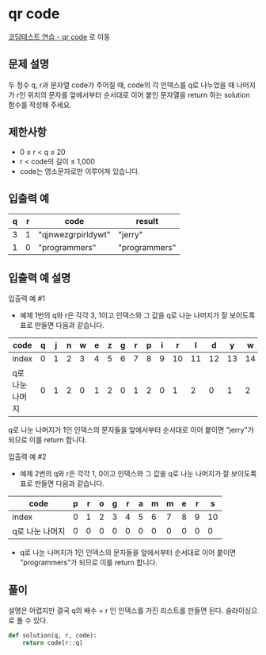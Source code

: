# qr code

[코딩테스트 연습 - qr code][1] 로 이동

## 문제 설명

두 정수 q, r과 문자열 code가 주어질 때, code의 각 인덱스를 q로 나누었을 때 나머지가 r인 위치의 문자를 앞에서부터 순서대로 이어 붙인 문자열을 return 하는 solution 함수를 작성해 주세요.

## 제한사항

- 0 ≤ r < q ≤ 20
- r < code의 길이 ≤ 1,000
- code는 영소문자로만 이루어져 있습니다.

## 입출력 예

| q   | r   | code               | result        |
| --- | --- | ------------------ | ------------- |
| 3   | 1   | "qjnwezgrpirldywt" | "jerry"       |
| 1   | 0   | "programmers"      | "programmers" |

## 입출력 예 설명

입출력 예 #1

- 예제 1번의 q와 r은 각각 3, 1이고 인덱스와 그 값을 q로 나눈 나머지가 잘 보이도록 표로 만들면 다음과 같습니다.

| code            | q   | j   | n   | w   | e   | z   | g   | r   | p   | i   | r   | l   | d   | y   | w   | t   |
| --------------- | --- | --- | --- | --- | --- | --- | --- | --- | --- | --- | --- | --- | --- | --- | --- | --- |
| index           | 0   | 1   | 2   | 3   | 4   | 5   | 6   | 7   | 8   | 9   | 10  | 11  | 12  | 13  | 14  | 15  |
| q로 나눈 나머지 | 0   | 1   | 2   | 0   | 1   | 2   | 0   | 1   | 2   | 0   | 1   | 2   | 0   | 1   | 2   | 0   |

q로 나눈 나머지가 1인 인덱스의 문자들을 앞에서부터 순서대로 이어 붙이면 "jerry"가 되므로 이를 return 합니다.

입출력 예 #2

- 예제 2번의 q와 r은 각각 1, 0이고 인덱스와 그 값을 q로 나눈 나머지가 잘 보이도록 표로 만들면 다음과 같습니다.

| code            | p   | r   | o   | g   | r   | a   | m   | m   | e   | r   | s   |
| --------------- | --- | --- | --- | --- | --- | --- | --- | --- | --- | --- | --- |
| index           | 0   | 1   | 2   | 3   | 4   | 5   | 6   | 7   | 8   | 9   | 10  |
| q로 나눈 나머지 | 0   | 0   | 0   | 0   | 0   | 0   | 0   | 0   | 0   | 0   | 0   |

- q로 나눈 나머지가 1인 인덱스의 문자들을 앞에서부터 순서대로 이어 붙이면 "programmers"가 되므로 이를 return 합니다.

## 풀이

설명은 어렵지만 결국 q의 배수 + r 인 인덱스를 가진 리스트를 만들면 된다.
슬라이싱으로 풀 수 있다.

```python
def solution(q, r, code):
    return code[r::q]
```

[1]: https://school.programmers.co.kr/learn/courses/30/lessons/181903
